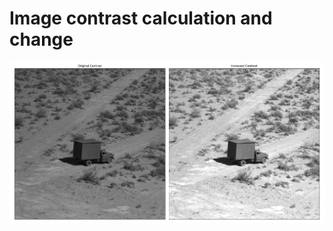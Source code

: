 # Image contrast calculation and change

![Image contrast calculation and change](../../imgOut/contrast.png)
